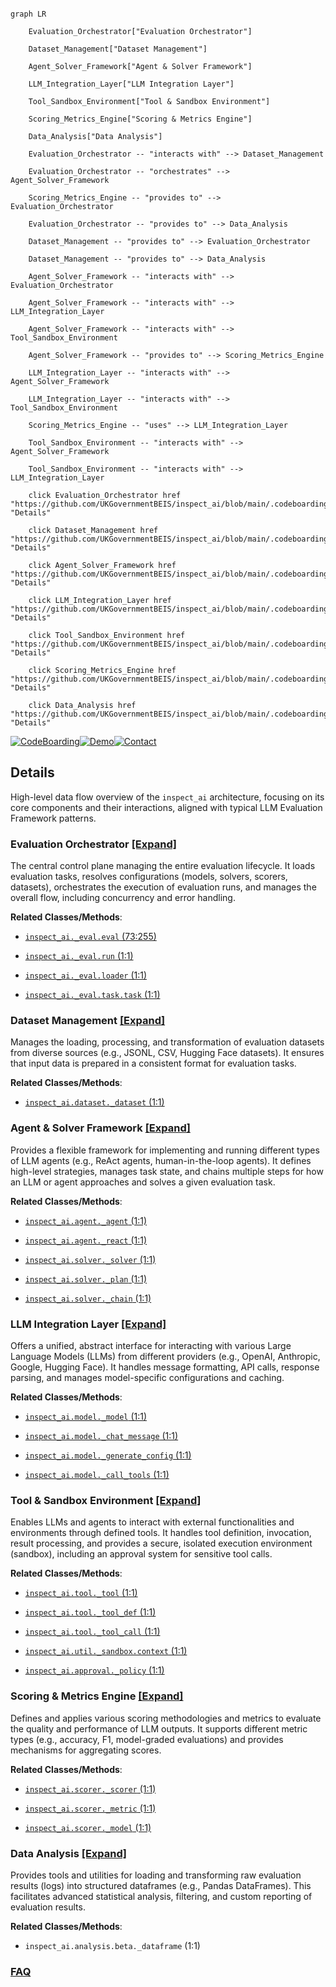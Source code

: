 ```mermaid

graph LR

    Evaluation_Orchestrator["Evaluation Orchestrator"]

    Dataset_Management["Dataset Management"]

    Agent_Solver_Framework["Agent & Solver Framework"]

    LLM_Integration_Layer["LLM Integration Layer"]

    Tool_Sandbox_Environment["Tool & Sandbox Environment"]

    Scoring_Metrics_Engine["Scoring & Metrics Engine"]

    Data_Analysis["Data Analysis"]

    Evaluation_Orchestrator -- "interacts with" --> Dataset_Management

    Evaluation_Orchestrator -- "orchestrates" --> Agent_Solver_Framework

    Scoring_Metrics_Engine -- "provides to" --> Evaluation_Orchestrator

    Evaluation_Orchestrator -- "provides to" --> Data_Analysis

    Dataset_Management -- "provides to" --> Evaluation_Orchestrator

    Dataset_Management -- "provides to" --> Data_Analysis

    Agent_Solver_Framework -- "interacts with" --> Evaluation_Orchestrator

    Agent_Solver_Framework -- "interacts with" --> LLM_Integration_Layer

    Agent_Solver_Framework -- "interacts with" --> Tool_Sandbox_Environment

    Agent_Solver_Framework -- "provides to" --> Scoring_Metrics_Engine

    LLM_Integration_Layer -- "interacts with" --> Agent_Solver_Framework

    LLM_Integration_Layer -- "interacts with" --> Tool_Sandbox_Environment

    Scoring_Metrics_Engine -- "uses" --> LLM_Integration_Layer

    Tool_Sandbox_Environment -- "interacts with" --> Agent_Solver_Framework

    Tool_Sandbox_Environment -- "interacts with" --> LLM_Integration_Layer

    click Evaluation_Orchestrator href "https://github.com/UKGovernmentBEIS/inspect_ai/blob/main/.codeboarding//Evaluation_Orchestrator.md" "Details"

    click Dataset_Management href "https://github.com/UKGovernmentBEIS/inspect_ai/blob/main/.codeboarding//Dataset_Management.md" "Details"

    click Agent_Solver_Framework href "https://github.com/UKGovernmentBEIS/inspect_ai/blob/main/.codeboarding//Agent_Solver_Framework.md" "Details"

    click LLM_Integration_Layer href "https://github.com/UKGovernmentBEIS/inspect_ai/blob/main/.codeboarding//LLM_Integration_Layer.md" "Details"

    click Tool_Sandbox_Environment href "https://github.com/UKGovernmentBEIS/inspect_ai/blob/main/.codeboarding//Tool_Sandbox_Environment.md" "Details"

    click Scoring_Metrics_Engine href "https://github.com/UKGovernmentBEIS/inspect_ai/blob/main/.codeboarding//Scoring_Metrics_Engine.md" "Details"

    click Data_Analysis href "https://github.com/UKGovernmentBEIS/inspect_ai/blob/main/.codeboarding//Data_Analysis.md" "Details"

```



[![CodeBoarding](https://img.shields.io/badge/Generated%20by-CodeBoarding-9cf?style=flat-square)](https://github.com/CodeBoarding/GeneratedOnBoardings)[![Demo](https://img.shields.io/badge/Try%20our-Demo-blue?style=flat-square)](https://www.codeboarding.org/demo)[![Contact](https://img.shields.io/badge/Contact%20us%20-%20contact@codeboarding.org-lightgrey?style=flat-square)](mailto:contact@codeboarding.org)



## Details



High-level data flow overview of the `inspect_ai` architecture, focusing on its core components and their interactions, aligned with typical LLM Evaluation Framework patterns.



### Evaluation Orchestrator [[Expand]](./Evaluation_Orchestrator.md)

The central control plane managing the entire evaluation lifecycle. It loads evaluation tasks, resolves configurations (models, solvers, scorers, datasets), orchestrates the execution of evaluation runs, and manages the overall flow, including concurrency and error handling.





**Related Classes/Methods**:



- <a href="https://github.com/UKGovernmentBEIS/inspect_ai/src/inspect_ai/_eval/eval.py#L73-L255" target="_blank" rel="noopener noreferrer">`inspect_ai._eval.eval` (73:255)</a>

- <a href="https://github.com/UKGovernmentBEIS/inspect_ai/src/inspect_ai/_eval/run.py#L1-L1" target="_blank" rel="noopener noreferrer">`inspect_ai._eval.run` (1:1)</a>

- <a href="https://github.com/UKGovernmentBEIS/inspect_ai/src/inspect_ai/_eval/loader.py#L1-L1" target="_blank" rel="noopener noreferrer">`inspect_ai._eval.loader` (1:1)</a>

- <a href="https://github.com/UKGovernmentBEIS/inspect_ai/src/inspect_ai/_eval/task/task.py#L1-L1" target="_blank" rel="noopener noreferrer">`inspect_ai._eval.task.task` (1:1)</a>





### Dataset Management [[Expand]](./Dataset_Management.md)

Manages the loading, processing, and transformation of evaluation datasets from diverse sources (e.g., JSONL, CSV, Hugging Face datasets). It ensures that input data is prepared in a consistent format for evaluation tasks.





**Related Classes/Methods**:



- <a href="https://github.com/UKGovernmentBEIS/inspect_ai/src/inspect_ai/dataset/_dataset.py#L1-L1" target="_blank" rel="noopener noreferrer">`inspect_ai.dataset._dataset` (1:1)</a>





### Agent & Solver Framework [[Expand]](./Agent_Solver_Framework.md)

Provides a flexible framework for implementing and running different types of LLM agents (e.g., ReAct agents, human-in-the-loop agents). It defines high-level strategies, manages task state, and chains multiple steps for how an LLM or agent approaches and solves a given evaluation task.





**Related Classes/Methods**:



- <a href="https://github.com/UKGovernmentBEIS/inspect_ai/src/inspect_ai/agent/_agent.py#L1-L1" target="_blank" rel="noopener noreferrer">`inspect_ai.agent._agent` (1:1)</a>

- <a href="https://github.com/UKGovernmentBEIS/inspect_ai/src/inspect_ai/agent/_react.py#L1-L1" target="_blank" rel="noopener noreferrer">`inspect_ai.agent._react` (1:1)</a>

- <a href="https://github.com/UKGovernmentBEIS/inspect_ai/src/inspect_ai/solver/_solver.py#L1-L1" target="_blank" rel="noopener noreferrer">`inspect_ai.solver._solver` (1:1)</a>

- <a href="https://github.com/UKGovernmentBEIS/inspect_ai/src/inspect_ai/solver/_plan.py#L1-L1" target="_blank" rel="noopener noreferrer">`inspect_ai.solver._plan` (1:1)</a>

- <a href="https://github.com/UKGovernmentBEIS/inspect_ai/src/inspect_ai/solver/_chain.py#L1-L1" target="_blank" rel="noopener noreferrer">`inspect_ai.solver._chain` (1:1)</a>





### LLM Integration Layer [[Expand]](./LLM_Integration_Layer.md)

Offers a unified, abstract interface for interacting with various Large Language Models (LLMs) from different providers (e.g., OpenAI, Anthropic, Google, Hugging Face). It handles message formatting, API calls, response parsing, and manages model-specific configurations and caching.





**Related Classes/Methods**:



- <a href="https://github.com/UKGovernmentBEIS/inspect_ai/src/inspect_ai/model/_model.py#L1-L1" target="_blank" rel="noopener noreferrer">`inspect_ai.model._model` (1:1)</a>

- <a href="https://github.com/UKGovernmentBEIS/inspect_ai/src/inspect_ai/model/_chat_message.py#L1-L1" target="_blank" rel="noopener noreferrer">`inspect_ai.model._chat_message` (1:1)</a>

- <a href="https://github.com/UKGovernmentBEIS/inspect_ai/src/inspect_ai/model/_generate_config.py#L1-L1" target="_blank" rel="noopener noreferrer">`inspect_ai.model._generate_config` (1:1)</a>

- <a href="https://github.com/UKGovernmentBEIS/inspect_ai/src/inspect_ai/model/_call_tools.py#L1-L1" target="_blank" rel="noopener noreferrer">`inspect_ai.model._call_tools` (1:1)</a>





### Tool & Sandbox Environment [[Expand]](./Tool_Sandbox_Environment.md)

Enables LLMs and agents to interact with external functionalities and environments through defined tools. It handles tool definition, invocation, result processing, and provides a secure, isolated execution environment (sandbox), including an approval system for sensitive tool calls.





**Related Classes/Methods**:



- <a href="https://github.com/UKGovernmentBEIS/inspect_ai/src/inspect_ai/tool/_tool.py#L1-L1" target="_blank" rel="noopener noreferrer">`inspect_ai.tool._tool` (1:1)</a>

- <a href="https://github.com/UKGovernmentBEIS/inspect_ai/src/inspect_ai/tool/_tool_def.py#L1-L1" target="_blank" rel="noopener noreferrer">`inspect_ai.tool._tool_def` (1:1)</a>

- <a href="https://github.com/UKGovernmentBEIS/inspect_ai/src/inspect_ai/tool/_tool_call.py#L1-L1" target="_blank" rel="noopener noreferrer">`inspect_ai.tool._tool_call` (1:1)</a>

- <a href="https://github.com/UKGovernmentBEIS/inspect_ai/src/inspect_ai/util/_sandbox/context.py#L1-L1" target="_blank" rel="noopener noreferrer">`inspect_ai.util._sandbox.context` (1:1)</a>

- <a href="https://github.com/UKGovernmentBEIS/inspect_ai/src/inspect_ai/approval/_policy.py#L1-L1" target="_blank" rel="noopener noreferrer">`inspect_ai.approval._policy` (1:1)</a>





### Scoring & Metrics Engine [[Expand]](./Scoring_Metrics_Engine.md)

Defines and applies various scoring methodologies and metrics to evaluate the quality and performance of LLM outputs. It supports different metric types (e.g., accuracy, F1, model-graded evaluations) and provides mechanisms for aggregating scores.





**Related Classes/Methods**:



- <a href="https://github.com/UKGovernmentBEIS/inspect_ai/src/inspect_ai/scorer/_scorer.py#L1-L1" target="_blank" rel="noopener noreferrer">`inspect_ai.scorer._scorer` (1:1)</a>

- <a href="https://github.com/UKGovernmentBEIS/inspect_ai/src/inspect_ai/scorer/_metric.py#L1-L1" target="_blank" rel="noopener noreferrer">`inspect_ai.scorer._metric` (1:1)</a>

- <a href="https://github.com/UKGovernmentBEIS/inspect_ai/src/inspect_ai/scorer/_model.py#L1-L1" target="_blank" rel="noopener noreferrer">`inspect_ai.scorer._model` (1:1)</a>





### Data Analysis [[Expand]](./Data_Analysis.md)

Provides tools and utilities for loading and transforming raw evaluation results (logs) into structured dataframes (e.g., Pandas DataFrames). This facilitates advanced statistical analysis, filtering, and custom reporting of evaluation results.





**Related Classes/Methods**:



- `inspect_ai.analysis.beta._dataframe` (1:1)









### [FAQ](https://github.com/CodeBoarding/GeneratedOnBoardings/tree/main?tab=readme-ov-file#faq)
